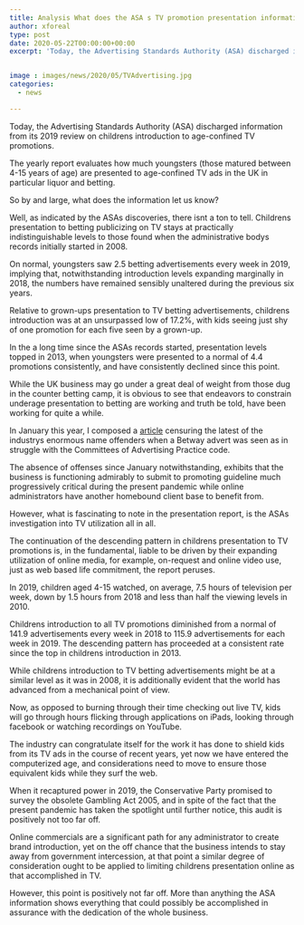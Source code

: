 ```yaml
---
title: Analysis What does the ASA s TV promotion presentation information truly let us know
author: xforeal 
type: post
date: 2020-05-22T00:00:00+00:00
excerpt: 'Today, the Advertising Standards Authority (ASA) discharged information from its 2019 overview on childrens presentation to age-limited TV ads '


image : images/news/2020/05/TVAdvertising.jpg
categories:
  - news

---
```

Today, the Advertising Standards Authority (ASA) discharged information from its 2019 review on childrens introduction to age-confined TV promotions. 

The yearly report evaluates how much youngsters (those matured between 4-15 years of age) are presented to age-confined TV ads in the UK in particular liquor and betting. 

So by and large, what does the information let us know? 

Well, as indicated by the ASAs discoveries, there isnt a ton to tell. Childrens presentation to betting publicizing on TV stays at practically indistinguishable levels to those found when the administrative bodys records initially started in 2008. 

On normal, youngsters saw 2.5 betting advertisements every week in 2019, implying that, notwithstanding introduction levels expanding marginally in 2018, the numbers have remained sensibly unaltered during the previous six years. 

Relative to grown-ups presentation to TV betting advertisements, childrens introduction was at an unsurpassed low of 17.2&percnt;, with kids seeing just shy of one promotion for each five seen by a grown-up. 

In the a long time since the ASAs records started, presentation levels topped in 2013, when youngsters were presented to a normal of 4.4 promotions consistently, and have consistently declined since this point. 

While the UK business may go under a great deal of weight from those dug in the counter betting camp, it is obvious to see that endeavors to constrain underage presentation to betting are working and truth be told, have been working for quite a while. 

In January this year, I composed a [article][1] censuring the latest of the industrys enormous name offenders when a Betway advert was seen as in struggle with the Committees of Advertising Practice code. 

The absence of offenses since January notwithstanding, exhibits that the business is functioning admirably to submit to promoting guideline much progressively critical during the present pandemic while online administrators have another homebound client base to benefit from. 

However, what is fascinating to note in the presentation report, is the ASAs investigation into TV utilization all in all. 

The continuation of the descending pattern in childrens presentation to TV promotions is, in the fundamental, liable to be driven by their expanding utilization of online media, for example, on-request and online video use, just as web based life commitment, the report peruses. 

In 2019, children aged 4-15 watched, on average, 7.5 hours of television per week, down by 1.5 hours from 2018 and less than half the viewing levels in 2010.

Childrens introduction to all TV promotions diminished from a normal of 141.9 advertisements every week in 2018 to 115.9 advertisements for each week in 2019. The descending pattern has proceeded at a consistent rate since the top in childrens introduction in 2013. 

While childrens introduction to TV betting advertisements might be at a similar level as it was in 2008, it is additionally evident that the world has advanced from a mechanical point of view. 

Now, as opposed to burning through their time checking out live TV, kids will go through hours flicking through applications on iPads, looking through facebook or watching recordings on YouTube. 

The industry can congratulate itself for the work it has done to shield kids from its TV ads in the course of recent years, yet now we have entered the computerized age, and considerations need to move to ensure those equivalent kids while they surf the web. 

When it recaptured power in 2019, the Conservative Party promised to survey the obsolete Gambling Act 2005, and in spite of the fact that the present pandemic has taken the spotlight until further notice, this audit is positively not too far off. 

Online commercials are a significant path for any administrator to create brand introduction, yet on the off chance that the business intends to stay away from government intercession, at that point a similar degree of consideration ought to be applied to limiting childrens presentation online as that accomplished in TV. 

However, this point is positively not far off. More than anything the ASA information shows everything that could possibly be accomplished in assurance with the dedication of the whole business.

 [1]: #
